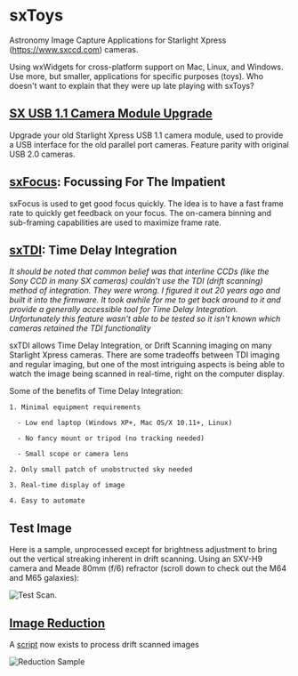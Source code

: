 # sxToys
Astronomy Image Capture Applications for Starlight Xpress (https://www.sxccd.com) cameras.

Using wxWidgets for cross-platform support on Mac, Linux, and Windows. Use more, but smaller, applications for specific purposes (toys). Who doesn't want to explain that they were up late playing with sxToys?

## [SX USB 1.1 Camera Module Upgrade](https://github.com/dschmenk/sxToys/tree/master/Windows%20Drivers)

Upgrade your old Starlight Xpress USB 1.1 camera module, used to provide a USB interface for the old parallel port cameras. Feature parity with original USB 2.0 cameras.

## [sxFocus](https://github.com/dschmenk/sxToys/tree/master/wx/sxfocus): Focussing For The Impatient

sxFocus is used to get good focus quickly. The idea is to have a fast frame rate to quickly get feedback on your focus. The on-camera binning and sub-framing capabilities are used to maximize frame rate.

## [sxTDI](https://github.com/dschmenk/sxToys/tree/master/wx/sxtdi): Time Delay Integration

_It should be noted that common belief was that interline CCDs  (like the Sony CCD in many SX cameras) couldn't use the TDI (drift scanning) method of integration. They were wrong. I figured it out 20 years ago and built it into the firmware. It took awhile for me to get back around to it and provide a generally accessible tool for Time Delay Integration. Unfortunately this feature wasn't able to be tested so it isn't known which cameras retained the TDI functionality_

sxTDI allows Time Delay Integration, or Drift Scanning imaging on many Starlight Xpress cameras. There are some tradeoffs between TDI imaging and regular imaging, but one of the most intriguing aspects is being able to watch the image being scanned in real-time, right on the computer display.

Some of the benefits of Time Delay Integration:

    1. Minimal equipment requirements

      - Low end laptop (Windows XP+, Mac OS/X 10.11+, Linux)

      - No fancy mount or tripod (no tracking needed)

      - Small scope or camera lens

    2. Only small patch of unobstructed sky needed

    3. Real-time display of image

    4. Easy to automate

## Test Image

Here is a sample, unprocessed except for brightness adjustment to bring out the vertical streaking inherent in drift scanning. Using an SXV-H9 camera and Meade 80mm (f/6) refractor (scroll down to check out the M64 and M65 galaxies):

![Test Scan](https://github.com/dschmenk/sxToys/blob/master/images/macscan.jpg).

## [Image Reduction](https://github.com/dschmenk/sxToys/tree/master/images)

A [script](https://github.com/dschmenk/sxToys/blob/master/images/reduce_scan.py) now exists to process drift scanned images

![Reduction Sample](https://github.com/dschmenk/sxToys/blob/master/images/reduce-sample1.png)
